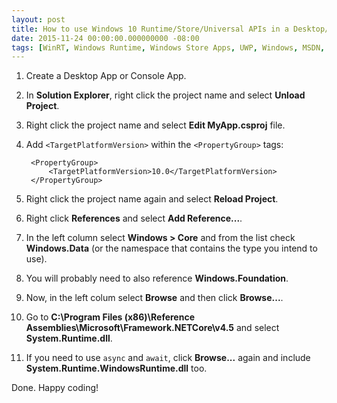 ```yaml
---
layout: post
title: How to use Windows 10 Runtime/Store/Universal APIs in a Desktop/Console App?
date: 2015-11-24 00:00:00.000000000 -08:00
tags: [WinRT, Windows Runtime, Windows Store Apps, UWP, Windows, MSDN, C#, Windows 10]
---
```


1. Create a Desktop App or Console App.
2. In **Solution Explorer**, right click the project name and select **Unload Project**.
3. Right click the project name and select **Edit MyApp.csproj** file.
4. Add `<TargetPlatformVersion>` within the `<PropertyGroup>` tags:

        <PropertyGroup>
            <TargetPlatformVersion>10.0</TargetPlatformVersion>
        </PropertyGroup>

4. Right click the project name again and select **Reload Project**.
5. Right click **References** and select **Add Reference...**.
6. In the left column select **Windows > Core** and from the list check **Windows.Data** (or the namespace that contains the type you intend to use).
7. You will probably need to also reference **Windows.Foundation**.
8. Now, in the left colum select **Browse** and then click **Browse...**.
9. Go to **C:\Program Files (x86)\Reference Assemblies\Microsoft\Framework\.NETCore\v4.5** and select **System.Runtime.dll**.
10. If you need to use `async` and `await`, click **Browse...** again and include **System.Runtime.WindowsRuntime.dll** too.

Done. Happy coding!

